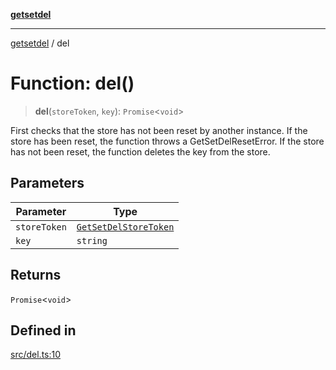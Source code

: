 [**getsetdel**](../README.md)

---

[getsetdel](../README.md) / del

# Function: del()

> **del**(`storeToken`, `key`): `Promise`\<`void`\>

First checks that the store has not been reset by another instance. If the
store has been reset, the function throws a GetSetDelResetError. If the store
has not been reset, the function deletes the key from the store.

## Parameters

| Parameter    | Type                                                          |
| ------------ | ------------------------------------------------------------- |
| `storeToken` | [`GetSetDelStoreToken`](../interfaces/GetSetDelStoreToken.md) |
| `key`        | `string`                                                      |

## Returns

`Promise`\<`void`\>

## Defined in

[src/del.ts:10](https://github.com/ericvera/getsetdel/blob/main/src/del.ts#L10)
